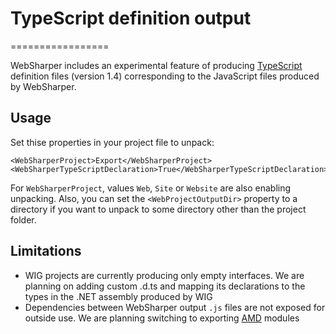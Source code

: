 # TypeScript definition output
=================

WebSharper includes an experimental feature of producing
[TypeScript](http://www.typescriptlang.org/) definition files (version 1.4)
corresponding to the JavaScript files produced by WebSharper.

## Usage

Set thise properties in your project file to unpack:

    <WebSharperProject>Export</WebSharperProject>
    <WebSharperTypeScriptDeclaration>True</WebSharperTypeScriptDeclaration>

For `WebSharperProject`, values `Web`, `Site` or `Website` are also enabling unpacking. 
Also, you can set the `<WebProjectOutputDir>` property to a directory if you
want to unpack to some directory other than the project folder.

## Limitations

* WIG projects are currently producing only empty interfaces.
We are planning on adding custom .d.ts and mapping its declarations to
the types in the .NET assembly produced by WIG
* Dependencies between WebSharper output `.js` files are not exposed
for outside use.
We are planning switching to exporting
[AMD](https://github.com/amdjs/amdjs-api/blob/master/AMD.md) modules
